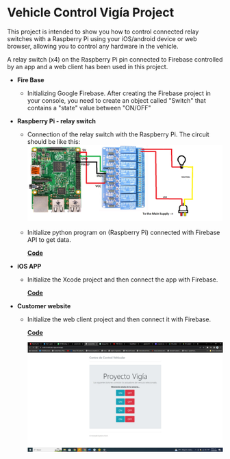 # Vehicle Control Vigía Project

This project is intended to show you how to control connected relay switches with a Raspberry Pi using your iOS/android device or web browser, allowing you to control any hardware in the vehicle.

A relay switch (x4) on the Raspberry Pi pin connected to Firebase controlled by an app and a web client has been used in this project.


* **Fire Base**
  
     - Initializing Google Firebase.
       After creating the Firebase project in your console, you need to create an object called "Switch" that contains a "state" value between "ON/OFF"

* **Raspberry Pi - relay switch**
     - Connection of the relay switch with the Raspberry Pi.
      The circuit should be like this:
     ![RPi circuit image](https://github.com/gabotrix1/ControlVehicularVigia/blob/master/RPi/RPi_circuit.png)

   
     - Initialize python program on (Raspberry Pi) connected with Firebase API to get data.

       [**Code**](https://github.com/gabotrix1/ControlVehicularVigia/blob/master/RPi/RPi.py)


* **iOS APP**
     - Initialize the Xcode project and then connect the app with Firebase.
   
       [**Code**](https://github.com/gabotrix1/ControlVehicularVigia/tree/master/iOS)

* **Customer website**
     - Initialize the web client project and then connect it with Firebase.
    
    
       [**Code**](https://github.com/gabotrix/ControlVehicularVigia/tree/master/WEB%20client)

       ![Web page image](https://github.com/gabotrix1/ControlVehicularVigia/blob/main/WhatsApp%20Image%202023-06-21%20at%208.41.48%20PM.jpeg)
